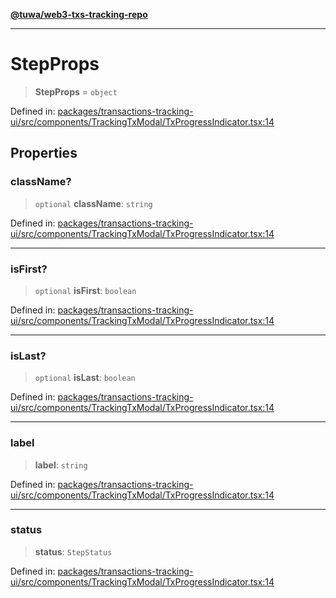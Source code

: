 [**@tuwa/web3-txs-tracking-repo**](../../../README.md)

***

# StepProps

> **StepProps** = `object`

Defined in: [packages/transactions-tracking-ui/src/components/TrackingTxModal/TxProgressIndicator.tsx:14](https://github.com/TuwaIO/web3-transactions-tracking/blob/0faf1ab988a5a0ce7c9996180cb885a015a6e019/packages/transactions-tracking-ui/src/components/TrackingTxModal/TxProgressIndicator.tsx#L14)

## Properties

### className?

> `optional` **className**: `string`

Defined in: [packages/transactions-tracking-ui/src/components/TrackingTxModal/TxProgressIndicator.tsx:14](https://github.com/TuwaIO/web3-transactions-tracking/blob/0faf1ab988a5a0ce7c9996180cb885a015a6e019/packages/transactions-tracking-ui/src/components/TrackingTxModal/TxProgressIndicator.tsx#L14)

***

### isFirst?

> `optional` **isFirst**: `boolean`

Defined in: [packages/transactions-tracking-ui/src/components/TrackingTxModal/TxProgressIndicator.tsx:14](https://github.com/TuwaIO/web3-transactions-tracking/blob/0faf1ab988a5a0ce7c9996180cb885a015a6e019/packages/transactions-tracking-ui/src/components/TrackingTxModal/TxProgressIndicator.tsx#L14)

***

### isLast?

> `optional` **isLast**: `boolean`

Defined in: [packages/transactions-tracking-ui/src/components/TrackingTxModal/TxProgressIndicator.tsx:14](https://github.com/TuwaIO/web3-transactions-tracking/blob/0faf1ab988a5a0ce7c9996180cb885a015a6e019/packages/transactions-tracking-ui/src/components/TrackingTxModal/TxProgressIndicator.tsx#L14)

***

### label

> **label**: `string`

Defined in: [packages/transactions-tracking-ui/src/components/TrackingTxModal/TxProgressIndicator.tsx:14](https://github.com/TuwaIO/web3-transactions-tracking/blob/0faf1ab988a5a0ce7c9996180cb885a015a6e019/packages/transactions-tracking-ui/src/components/TrackingTxModal/TxProgressIndicator.tsx#L14)

***

### status

> **status**: `StepStatus`

Defined in: [packages/transactions-tracking-ui/src/components/TrackingTxModal/TxProgressIndicator.tsx:14](https://github.com/TuwaIO/web3-transactions-tracking/blob/0faf1ab988a5a0ce7c9996180cb885a015a6e019/packages/transactions-tracking-ui/src/components/TrackingTxModal/TxProgressIndicator.tsx#L14)
